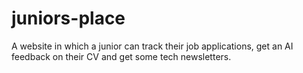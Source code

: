 # juniors-place
A website in which a junior can track their job applications, get an AI feedback on their CV and get some tech newsletters.
